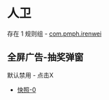 # 人卫

存在 1 规则组 - [com.pmph.irenwei](/src/apps/com.pmph.irenwei.ts)

## 全屏广告-抽奖弹窗

默认禁用 - 点击X

- [快照-0](https://i.gkd.li/import/13897421)
